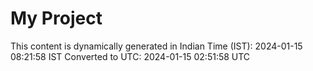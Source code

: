 # My Project

This content is dynamically generated in Indian Time (IST): 2024-01-15 08:21:58 IST
Converted to UTC: 2024-01-15 02:51:58 UTC
